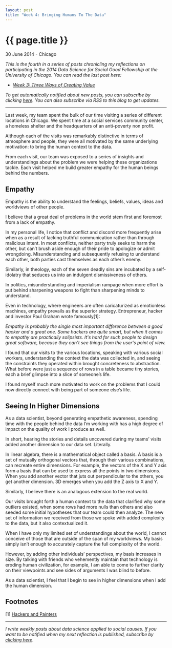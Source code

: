 ```yaml
---
layout: post
title: "Week 4: Bringing Humans To The Data"
---
```


{{ page.title }}
================

<p class="meta">30 June 2014 - Chicago</p>

*This is the fourth in a series of posts chronicling my reflections on participating in the 2014 Data Science for Social Good Fellowship at the University of Chicago.*
*You can read the last post here:*

- [*Week 3: Three Ways of Creating Value*](http://www.carlshan.com/2014/06/22/dssg-week3.html)

*To get automatically notified about new posts, you can subscribe by clicking [here](https://carlshan.wufoo.com/forms/join-other-readers/). You can also subscribe via RSS to this blog to get updates.*

-------

Last week, my team spent the bulk of our time visiting a series of different locations in Chicago. We spent time at a social services community center, a homeless shelter and the headquarters of an anti-poverty non profit.

Although each of the visits was remarkably distinctive in terms of atmosphere and people, they were all motivated by the same underlying motivation: to bring the human context to the data.

From each visit, our team was exposed to a series of insights and understandings about the problem we were helping these organizations tackle. Each visit helped me build greater empathy for the human beings behind the numbers.

## Empathy

Empathy is the ability to understand the feelings, beliefs, values, ideas and worldviews of other people.

I believe that a great deal of problems in the world stem first and foremost from a lack of empathy.  

In my personal life, I notice that conflict and discord more frequently arise when as a result of lacking truthful communication rather than through malicious intent. In most conflicts, neither party truly seeks to harm the other, but can’t brush aside enough of their pride to apologize or admit wrongdoing. Misunderstanding and subsequently refusing to understand each other, both parties cast themselves as each other’s enemy.

Similarly, in theology, each of the seven deadly sins are incubated by a self-idolatry that seduces us into an indulgent dismissiveness of others.

In politics, misunderstanding and imperialism rampage when more effort is put behind sharpening weapons to fight than sharpening minds to understand. 

Even in technology, where engineers are often caricaturized as emotionless machines, empathy prevails as the superior strategy. Entrepreneur, hacker and investor Paul Graham wrote famously[1]: 

*Empathy is probably the single most important difference between a good hacker and a great one. Some hackers are quite smart, but when it comes to empathy are practically solipsists. It's hard for such people to design great software, because they can't see things from the user's point of view.*

I found that our visits to the various locations, speaking with various social workers, understanding the context the data was collected in, and seeing the constraints they operated within brought concreteness to abstraction. What before were just a sequence of rows in a table became tiny stories, each a brief glimpse into a slice of someone’s life.

I found myself much more motivated to work on the problems that I could now directly connect with being part of someone else’s life. 

## Seeing In Higher Dimensions

As a data scientist, beyond generating empathetic awareness, spending time with the people behind the data I’m working with has a high degree of impact on the quality of work I produce as well.

In short, hearing the stories and details uncovered during my teams’ visits added another dimension to our data set. Literally. 

In linear algebra, there is a mathematical object called a basis. A basis is a set of mutually orthogonal vectors that, through their various combinations, can recreate entire dimensions. For example, the vectors of the X and Y axis form a basis that can be used to express all the points in two dimensions. When you add another vector that juts out perpendicular to the others, you get another dimension. 3D emerges when you add the Z axis to X and Y. 

Similarly, I believe there is an analogous extension to the real world. 

Our visits brought forth a human context to the data that clarified why some outliers existed, when some rows had more nulls than others and also seeded some initial hypotheses that our team could then analyze. The new set of information we received from those we spoke with added complexity to the data, but it also contextualized it.

When I have only my limited set of understandings about the world, I cannot conceive of those that are outside of the span of my worldviews. My basis simply isn’t enough to accurately capture the full complexity of the world.

However, by adding other individuals’ perspectives, my basis increases in size. By talking with friends who vehemently maintain that technology is eroding human civilization, for example, I am able to come to further clarity on their viewpoints and see sides of arguments I was blind to before.

As a data scientist, I feel that I begin to see in higher dimensions when I add the human dimension.

## Footnotes

[1] [Hackers and Painters](http://www.paulgraham.com/hp.html)

----

*I write weekly posts about data science applied to social causes. If you want to be notified when my next reflection is published, subscribe by [clicking here](https://carlshan.wufoo.com/forms/join-other-readers/).*
